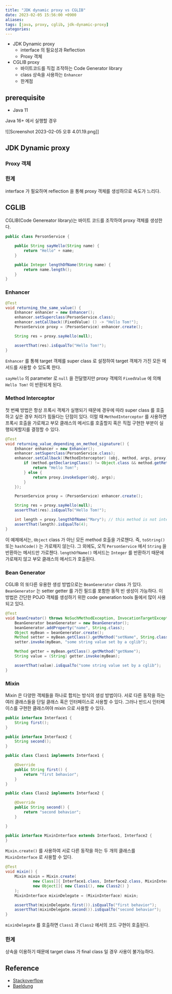 ```yaml
---
title: "JDK dynamic proxy vs CGLIB"
date: 2023-02-05 15:56:00 +0900
aliases: 
tags: [java, proxy, cglib, jdk-dynamic-proxy]
categories: 
---
```


- JDK Dynamic proxy
	- interface 의 필요성과 Reflection
	- Proxy 객체
- CGLIB proxy
	- 바이트코드를 직접 조작하는 Code Generator library
	- class 상속을 사용하는 `Enhancer`
	- 한계점

## prerequisite

- Java 11

Java 16+ 에서 실행할 경우

![[Screenshot 2023-02-05 오후 4.01.19.png]]

## JDK Dynamic proxy

### Proxy 객체

### 한계

interface 가 필요하며 reflection 을 통해 proxy 객체를 생성하므로 속도가 느리다.

## CGLIB

CGLIB(Code Genereator library)는 바이트 코드를 조작하여 proxy 객체를 생성한다.

```java
public class PersonService {

    public String sayHello(String name) {
        return "Hello" + name;
    }

    public Integer lengthOfName(String name) {
        return name.length();
    }  
}
```

### Enhancer

```java
@Test
void returning_the_same_value() {
	Enhancer enhancer = new Enhancer();
	enhancer.setSuperclass(PersonService.class);
	enhancer.setCallback((FixedValue) () -> "Hello Tom!");
	PersonService proxy = (PersonService) enhancer.create();

	String res = proxy.sayHello(null);

	assertThat(res).isEqualTo("Hello Tom!");
}
```

`Enhancer` 를 통해 target 객체를 super class 로 설정하여 target 객체가 가진 모든 메서드를 사용할 수 있도록 한다.

`sayHello` 의 parameter 로 `null` 을 전달했지만 proxy 객체의 `FixedValue` 에 의해 `Hello Tom!` 이 반환되게 된다.

### Method Interceptor

첫 번째 방법은 항상 프록시 객체가 실행되기 때문에 경우에 따라 super class 를 호출하고 싶은 경우 처리가 힘들다는 단점이 있다. 이럴 때 `MethodInterceptor` 를 사용하면 프록시 호출을 가로채고 부모 클래스의 메서드를 호출할지 혹은 직접 구현한 부분이 실행되게할지를 결정할 수 있다.

```java
@Test
void returning_value_depending_on_method_signature() {
	Enhancer enhancer = new Enhancer();
	enhancer.setSuperclass(PersonService.class);
	enhancer.setCallback((MethodInterceptor) (obj, method, args, proxy) -> {
		if (method.getDeclaringClass() != Object.class && method.getReturnType() == String.class) {
			return "Hello Tom!";
		} else {
			return proxy.invokeSuper(obj, args);
		}
	});

	PersonService proxy = (PersonService) enhancer.create();

	String res = proxy.sayHello(null);
	assertThat(res).isEqualTo("Hello Tom!");

	int length = proxy.lengthOfName("Mary"); // this method is not intercepted because it returns an int
	assertThat(length).isEqualTo(4);
}
```

이 예제에서는, `Object` class 가 아닌 모든 method 호출을 가로챈다. 즉, `toString()` 또는 `hashCode()` 는 가로채지 않는다. 그 외에도, 오직 `PersonService` 에서 `String` 을 반환하는 메서드만 가로챈다. `lengthOfName()` 메서드는 `Integer` 를 반환하기 때문에 가로채지 않고 부모 클래스의 메서드가 호출된다.

### Bean Generator

CGLIB 의 또다른 유용한 생성 방법으로는 `BeanGenerator` class 가 있다. `BeanGenerator` 는 setter getter 를 가진 필드를 포함한 동적 빈 생성이 가능하다. 이 방법은 간단한 POJO 객체를 생성하기 위한 code generation tools 들에서 많이 사용되고 있다.

```java
@Test
void beanCreator() throws NoSuchMethodException, InvocationTargetException, IllegalAccessException {
	BeanGenerator beanGenerator = new BeanGenerator();
	beanGenerator.addProperty("name", String.class);
	Object myBean = beanGenerator.create();
	Method setter = myBean.getClass().getMethod("setName", String.class);
	setter.invoke(myBean, "some string value set by a cglib");

	Method getter = myBean.getClass().getMethod("getName");
	String value = (String) getter.invoke(myBean);

	assertThat(value).isEqualTo("some string value set by a cglib");
}
```

### Mixin

Mixin 은 다양한 객체들을 하나로 합치는 방식의 생성 방법이다. 서로 다른 동작을 하는 여러 클래스들을 단일 클래스 혹은 인터페이스로 사용할 수 있다. 그러나 반드시 인터페이스를 구현한 클래스여야 mixin 으로 사용할 수 있다.

```java
public interface Interface1 {
    String first();
}

public interface Interface2 {
    String second();
}

public class Class1 implements Interface1 {

    @Override
    public String first() {
        return "first behavior";
    }
}

public class Class2 implements Interface2 {

    @Override
    public String second() {
        return "second behavior";
    }

}

public interface MixinInterface extends Interface1, Interface2 {
}
 ```

`Mixin.create()` 를 사용하여 서로 다른 동작을 하는 두 개의 클래스를 `MixinInterface` 로 사용할 수 있다.

```java
@Test
void mixin() {
	Mixin mixin = Mixin.create(
			new Class[]{ Interface1.class, Interface2.class, MixinInterface.class },
			new Object[]{ new Class1(), new Class2() }
	);
	MixinInterface mixinDelegate = (MixinInterface) mixin;

	assertThat(mixinDelegate.first()).isEqualTo("first behavior");
	assertThat(mixinDelegate.second()).isEqualTo("second behavior");
}
 ```

`mixinDelegate` 를 호출하면 `Class1` 과 `Class2` 에서의 코드 구현이 호출된다.

### 한계

상속을 이용하기 때문에 target class 가 final class 일 경우 사용이 불가능하다.

## Reference

- [Stackoverflow](https://stackoverflow.com/questions/66974846/java-lang-exceptionininitializererror-with-java-16-j-l-classformaterror-access)
- [Baeldung](https://www.baeldung.com/cglib)